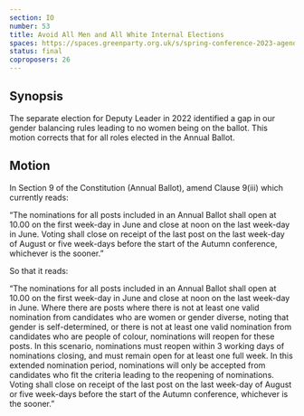 ```yaml
---
section: IO
number: 53
title: Avoid All Men and All White Internal Elections
spaces: https://spaces.greenparty.org.uk/s/spring-conference-2023-agenda-forum/?contentId=117218
status: final
coproposers: 26
---
```

## Synopsis
The separate election for Deputy Leader in 2022 identified a gap in our gender balancing rules leading to no women being on the ballot. This motion corrects that for all roles elected in the Annual Ballot.

## Motion
In Section 9 of the Constitution (Annual Ballot), amend Clause 9(iii) which currently reads:

“The nominations for all posts included in an Annual Ballot shall open at 10.00 on the first week-day in June and close at noon on the last week-day in June.  Voting shall close on receipt of the last post on the last week-day of August or five week-days before the start of the Autumn conference, whichever is the sooner.”

So that it reads:

“The nominations for all posts included in an Annual Ballot shall open at 10.00 on the first week-day in June and close at noon on the last week-day in June. Where there are posts where there is not at least one valid nomination from candidates who are women or gender diverse, noting that gender is self-determined, or there is not at least one valid nomination from candidates who are people of colour, nominations will reopen for these posts. In this scenario, nominations must reopen within 3 working days of nominations closing, and must remain open for at least one full week. In this extended nomination period, nominations will only be accepted from candidates who fit the criteria leading to the reopening of nominations. Voting shall close on receipt of the last post on the last week-day of August or five week-days before the start of the Autumn conference, whichever is the sooner.”

